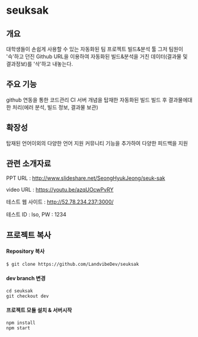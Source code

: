 # seuksak


## 개요

대학생들이 손쉽게 사용할 수 있는 자동화된 팀 프로젝트 빌드&분석 툴
그저 팀원이 '슥'하고 던진 Github URL을 이용하여 자동화된 빌드&분석을 거친 데이터(결과물 및 결과정보)를 '삭'하고 내놓는다.

## 주요 기능

github 연동을 통한 코드관리
CI 서버 개념을 탑재한 자동화된 빌드
빌드 후 결과물에대한 처리(에러 분석, 빌드 정보, 결과물 보관)

## 확장성

탑재된 언어이외의 다양한 언어 지원
커뮤니티 기능을 추가하여 다양한 피드백을 지원

## 관련 소개자료

PPT URL : http://www.slideshare.net/SeongHyukJeong/seuk-sak

video URL : https://youtu.be/azqUOcwPvRY

테스트 웹 사이트 : http://52.78.234.237:3000/

테스트 ID : lso, PW : 1234

## 프로젝트 복사

#### Repository 복사
```
$ git clone https://github.com/LandvibeDev/seuksak
```

#### dev branch 변경
```
cd seuksak
git checkout dev
```

#### 프로젝트 모듈 설치 & 서버시작
```
npm install
npm start
```
